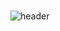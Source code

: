 ### 


![header](https://capsule-render.vercel.app/api?type=waving&color=_hexcode=#7373D7&height=300&section=header&text=capsule%20render&fontSize=90)
